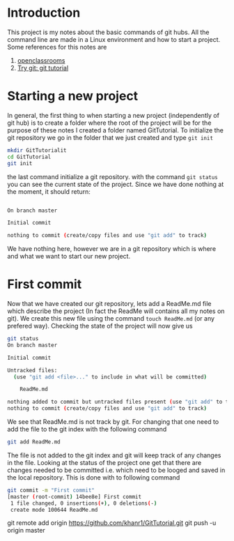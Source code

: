 # Introduction

This project is my notes about the basic commands of git hubs. All the command line are made in a Linux environment and how to start a project. Some references for this notes are

1. [openclassrooms](https://openclassrooms.com/courses/gerer-son-code-avec-git-et-github)
2. [Try git: git tutorial](https://try.github.io/levels/1/challenges/1)

# Starting a new project

In general, the first thing to when starting a new project (independently of git hub) is to create a folder where the root of the project will be for the purpose of these notes I created a folder named GitTutorial. To initialize the git repository we go in the folder that we just created and type `git init`

```bash
mkdir GitTutorialit
cd GitTutorial
git init
```
the last command initialize a git repository. with the command `git status` you can
see the current state of the project. Since we have done nothing at the moment, it
should return:
```bash

On branch master

Initial commit

nothing to commit (create/copy files and use "git add" to track)
```
We have nothing here, however we are in a git repository which is where and what we  want to start our new project.

# First commit

Now that we have created our git repository, lets add a ReadMe.md file which describe
the project (In fact the ReadMe will contains all my notes on git). We create this new file  using the command `touch ReadMe.md` (or any prefered way). Checking the state
of the project will now give us

```bash
git status
On branch master

Initial commit

Untracked files:
  (use "git add <file>..." to include in what will be committed)

	ReadMe.md

nothing added to commit but untracked files present (use "git add" to track)
nothing to commit (create/copy files and use "git add" to track)
```
We see that ReadMe.md is not track by git. For changing that one need to add the file to the git index with the following command
```bash
git add ReadMe.md
```
The file is not added to the git index and git will keep track of any changes in the file. Looking at the status of the project one get that there are changes needed
to  be committed i.e. which need to be looged and saved in the local repository. This is done with to following command
```bash
git commit -m "First commit"
[master (root-commit) 14bee8e] First commit
 1 file changed, 0 insertions(+), 0 deletions(-)
 create mode 100644 ReadMe.md
```


git remote add origin https://github.com/khanr1/GitTutorial.git
git push -u origin master
